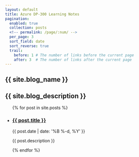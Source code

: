 ```yaml
---
layout: default
title: Azure DP-300 Learning Notes
pagination:
  enabled: true
  collection: posts
  <!-- permalink: /page/:num/ -->
  per_page: 3
  sort_field: date
  sort_reverse: true
  trail:
    before: 1 # The number of links before the current page
    after: 3  # The number of links after the current page
---
```


<div class="post">

  <div class="header-bar">
    <h2>{{ site.blog_name }}</h2>
    <h2>{{ site.blog_description }}</h2>
  </div>


  <ul class="post-list">
    {% for post in site.posts %}
      <li>
        <h3 style="color:red"><a class="post-title" href="{{ post.url | prepend: site.baseurl }}">{{ post.title }}</a></h3>
        <p class="post-meta">{{ post.date | date: '%B %-d, %Y' }}</p>
        <p>{{ post.description }}</p>
      </li>
    {% endfor %}
  </ul>

